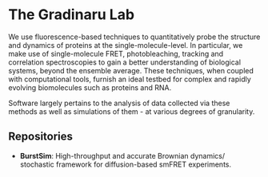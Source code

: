 # The Gradinaru Lab

We use fluorescence-based techniques to quantitatively probe the structure and dynamics of proteins at the single-molecule-level.
In particular, we make use of single-molecule FRET, photobleaching, tracking and correlation spectroscopies to gain a better understanding of biological systems, beyond the ensemble average.
These techniques, when coupled with computational tools, furnish an ideal testbed for complex and rapidly evolving biomolecules such as proteins and RNA.

Software largely pertains to the analysis of data collected via these methods as well as simulations of them - at various degrees of granularity.


## Repositories

- **BurstSim**: High-throughput and accurate Brownian dynamics/ stochastic framework for diffusion-based smFRET experiments.


